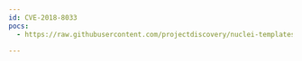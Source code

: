 ```yaml
---
id: CVE-2018-8033
pocs:
  - https://raw.githubusercontent.com/projectdiscovery/nuclei-templates/master/cves/2018/CVE-2018-8033.yaml

---
```

